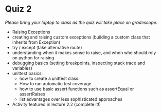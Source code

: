 # Quiz 2

_Please bring your laptop to class as the quiz will take place on gradescope._

- Raising Exceptions
- creating and raising custom exceptions (building a custom class that inherits from Exception)
- try / except (take alternative route)
- understanding when it makes sense to raise, and when whe should rely on python for raising
- debugging basics (setting breakpoints, inspecting stack trace and variables)
- unittest basics:
  - how to create a unittest class.
  - How to run automatic test coverage
  - how to use basic assert functions such as assertEqual or assertRaises
  - list advantages over less sophisticated approaches
- Activity featured in lecture 2.2 (complete it!)


